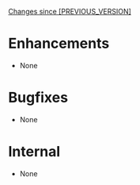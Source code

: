 [Changes since [PREVIOUS_VERSION]](https://github.com/realm/realm-studio/compare/[PREVIOUS_VERSION]...[CURRENT_VERSION])

# Enhancements
- None

# Bugfixes
- None

# Internal
- None

